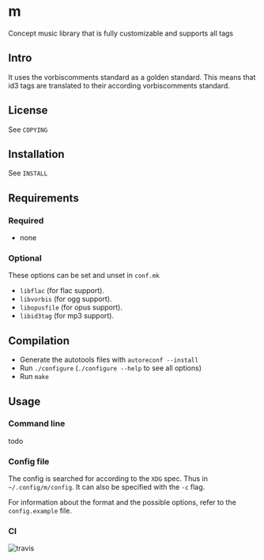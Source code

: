 # m
Concept music library that is fully customizable and supports all tags

## Intro
It uses the vorbiscomments standard as a golden standard. This means that id3
tags are translated to their according vorbiscomments standard.

## License
See `COPYING`

## Installation
See `INSTALL`

## Requirements
### Required
- none

### Optional
These options can be set and unset in `conf.mk`

- `libflac` (for flac support).
- `libvorbis` (for ogg support).
- `libopusfile` (for opus support).
- `libid3tag` (for mp3 support).

## Compilation
- Generate the autotools files with `autoreconf --install`
- Run `./configure` (`./configure --help` to see all options)
- Run `make`

## Usage
### Command line
todo

### Config file
The config is searched for according to the `XDG` spec. Thus in
`~/.config/m/config`. It can also be specified with the `-c` flag.

For information about the format and the possible options, refer to the
`config.example` file.

### CI
![travis](https://travis-ci.org/dopefishh/m.svg?branch=master)
